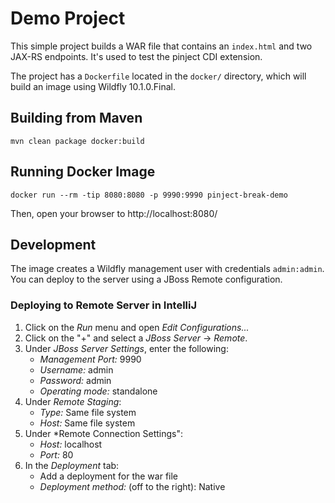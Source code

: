 # Demo Project

This simple project builds a WAR file that contains an `index.html` and two JAX-RS endpoints.  It's used to test the pinject CDI extension.

The project has a `Dockerfile` located in the `docker/` directory, which will build an image using Wildfly 10.1.0.Final.

## Building from Maven

```
mvn clean package docker:build
```

## Running Docker Image

```
docker run --rm -tip 8080:8080 -p 9990:9990 pinject-break-demo
```

Then, open your browser to http://localhost:8080/


## Development

The image creates a Wildfly management user with credentials `admin:admin`.  You can deploy to the server using a JBoss Remote configuration.



### Deploying to Remote Server in IntelliJ

1. Click on the *Run* menu and open *Edit Configurations...*
2. Click on the "+" and select a *JBoss Server* -> *Remote*.
3. Under *JBoss Server Settings*, enter the following:
   - _Management Port:_ 9990
   - _Username:_ admin
   - _Password:_ admin
   - _Operating mode:_ standalone
4. Under *Remote Staging*:
   - _Type:_ Same file system
   - _Host:_ Same file system
5. Under *Remote Connection Settings":
   - _Host:_ localhost
   - _Port:_ 80
6. In the *Deployment* tab:
   - Add a deployment for the war file
   - *Deployment method:* (off to the right): Native

